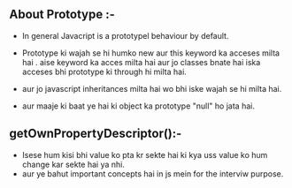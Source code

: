 ## About Prototype :-

- In general Javacript is a prototypel behaviour by default.

- Prototype ki wajah se hi humko new aur this keyword ka acceses milta hai . aise keyword ka acces milta hai aur jo classes bnate hai iska acceses bhi prototype ki through hi milta hai.

- aur jo javascript inheritances milta hai wo bhi iske wajah se hi milta hai.

- aur maaje ki baat ye hai ki object ka prototype "null" ho jata hai.


## getOwnPropertyDescriptor():-

- Isese hum kisi bhi value ko pta kr sekte hai ki kya uss value ko hum change kar sekte hai ya nhi.
- aur ye bahut important concepts hai in js mein for the interviw purpose. 